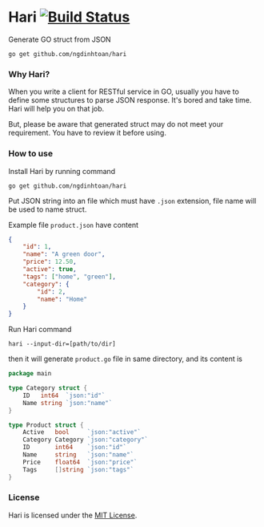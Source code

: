 # Hari [![Build Status](https://travis-ci.org/ngdinhtoan/hari.svg)](https://travis-ci.org/ngdinhtoan/hari)

Generate GO struct from JSON

    go get github.com/ngdinhtoan/hari

### Why Hari?

When you write a client for RESTful service in GO, usually you have to define some structures to parse JSON response.
It's bored and take time. Hari will help you on that job.

But, please be aware that generated struct may do not meet your requirement. You have to review it before using.

### How to use

Install Hari by running command

    go get github.com/ngdinhtoan/hari

Put JSON string into an file which must have `.json` extension, file name will be used to name struct.

Example file `product.json` have content

```json
{
    "id": 1,
    "name": "A green door",
    "price": 12.50,
    "active": true,
    "tags": ["home", "green"],
    "category": {
        "id": 2,
        "name": "Home"
    }
}
```

Run Hari command

    hari --input-dir=[path/to/dir]

then it will generate `product.go` file in same directory, and its content is

```go
package main

type Category struct {
	ID   int64  `json:"id"`
	Name string `json:"name"`
}

type Product struct {
	Active   bool     `json:"active"`
	Category Category `json:"category"`
	ID       int64    `json:"id"`
	Name     string   `json:"name"`
	Price    float64  `json:"price"`
	Tags     []string `json:"tags"`
}
```

### License

Hari is licensed under the [MIT License](https://github.com/ngdinhtoan/hari/blob/master/LICENSE).
